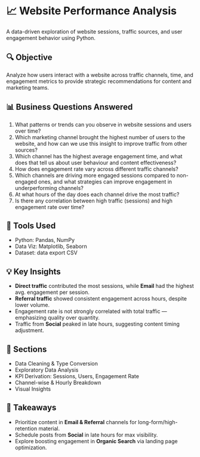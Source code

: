 # 📈 Website Performance Analysis

A data-driven exploration of website sessions, traffic sources, and user engagement behavior using Python.

## 🔍 Objective

Analyze how users interact with a website across traffic channels, time, and engagement metrics to provide strategic recommendations for content and marketing teams.

## 📊 Business Questions Answered

1) What patterns or trends can you observe in website sessions and users over time? 
2) Which marketing channel brought the highest number of users to the website, and how can we use this insight to improve traffic from other sources?
3) Which channel has the highest average engagement time, and what does that tell us about user behaviour and content effectiveness? 
4) How does engagement rate vary across different traffic channels? 
5) Which channels are driving more engaged sessions compared to non-engaged ones, and what strategies can improve engagement in underperforming channels? 
6) At what hours of the day does each channel drive the most traffic? 
7) Is there any correlation between high traffic (sessions) and high engagement rate over time?

## 🧰 Tools Used

* Python: Pandas, NumPy
* Data Viz: Matplotlib, Seaborn
* Dataset: data export CSV

## 💡 Key Insights

* **Direct traffic** contributed the most sessions, while **Email** had the highest avg. engagement per session.
* **Referral traffic** showed consistent engagement across hours, despite lower volume.
* Engagement rate is not strongly correlated with total traffic — emphasizing quality over quantity.
* Traffic from **Social** peaked in late hours, suggesting content timing adjustment.

## 📁 Sections

* Data Cleaning & Type Conversion
* Exploratory Data Analysis
* KPI Derivation: Sessions, Users, Engagement Rate
* Channel-wise & Hourly Breakdown
* Visual Insights

## 📌 Takeaways

* Prioritize content in **Email & Referral** channels for long-form/high-retention material.
* Schedule posts from **Social** in late hours for max visibility.
* Explore boosting engagement in **Organic Search** via landing page optimization.
